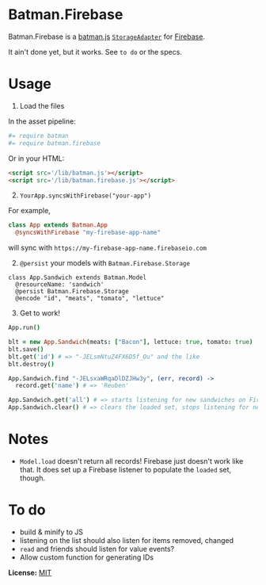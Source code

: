 # Batman.Firebase

Batman.Firebase is a [batman.js](http://batmanjs.org/) [`StorageAdapter`](http://batmanjs.org/docs/api/batman.storageadapter.html) for [Firebase](https://www.firebase.com/).

It ain't done yet, but it works. See `to do` or the specs.

# Usage

1. Load the files

In the asset pipeline:

```coffeescript
#= require batman
#= require batman.firebase
```

Or in your HTML:

```html
<script src='/lib/batman.js'></script>
<script src='/lib/batman.firebase.js'></script>
```

2. `YourApp.syncsWithFirebase("your-app")`

For example,

```coffeescript
class App extends Batman.App
  @syncsWithFirebase "my-firebase-app-name"
```

will sync with `https://my-firebase-app-name.firebaseio.com`

2. `@persist` your models with `Batman.Firebase.Storage`

```
class App.Sandwich extends Batman.Model
  @resourceName: 'sandwich'
  @persist Batman.Firebase.Storage
  @encode "id", "meats", "tomato", "lettuce"
```

3. Get to work!

```coffeescript
App.run()

blt = new App.Sandwich(meats: ["Bacon"], lettuce: true, tomato: true)
blt.save()
blt.get('id') # => "-JELsmNtuZ4FX6D5f_Ou" and the like
blt.destroy()

App.Sandwich.find "-JELsxaWRqaDlDZJHw3y", (err, record) ->
  record.get('name') # => 'Reuben'

App.Sandwich.get('all') # => starts listening for new sandwiches on Firebase, adds them to `Sandwich.loaded`
App.Sandwich.clear() # => clears the loaded set, stops listening for new sandwiches
```

# Notes

- `Model.load` doesn't return all records! Firebase just doesn't work like that. It does set up a Firebase listener to populate the `loaded` set, though.

# To do

- build & minify to JS
- listening on the list should also listen for items removed, changed
- `read` and friends should listen for value events?
- Allow custom function for generating IDs


__License:__ [MIT](http://opensource.org/licenses/MIT)
